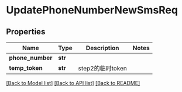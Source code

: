 # UpdatePhoneNumberNewSmsReq

## Properties
Name | Type | Description | Notes
------------ | ------------- | ------------- | -------------
**phone_number** | **str** |  | 
**temp_token** | **str** |  step2的临时token | 

[[Back to Model list]](../README.md#documentation-for-models) [[Back to API list]](../README.md#documentation-for-api-endpoints) [[Back to README]](../README.md)

